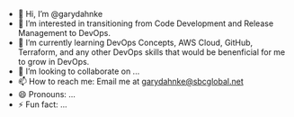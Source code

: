 - 👋 Hi, I’m @garydahnke
- 👀 I’m interested in transitioning from Code Development and Release Management to DevOps.
- 🌱 I’m currently learning DevOps Concepts, AWS Cloud, GitHub, Terraform, and any other DevOps skills that would be benenficial for me to grow in DevOps.
- 💞️ I’m looking to collaborate on ...
- 📫 How to reach me: Email me at garydahnke@sbcglobal.net
- 😄 Pronouns: ...
- ⚡ Fun fact: ...

<!---
garydahnke/garydahnke is a ✨ special ✨ repository because its `README.md` (this file) appears on your GitHub profile.
You can click the Preview link to take a look at your changes.
--->

